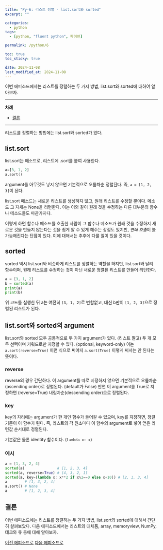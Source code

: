 ```yaml
---
title: "Py-6: 리스트 정렬 - list.sort와 sorted"
excerpt: ""

categories:
  - python
tags:
  - [python, "fluent python", 파이썬]

permalink: /python/6

toc: true
toc_sticky: true

date: 2024-11-08
last_modified_at: 2024-11-08
---
```


이번 에피소드에서는 리스트를 정렬하는 두 가지 방법, list.sort와 sorted에 대하여 알아보자.

___

**차례**

- [결론](#결론)

___

리스트를 정렬하는 방법에는 list.sort와 sorted가 있다. 

## list.sort

list.sort는 메소드로, 리스트에 .sort를 붙여 사용한다.

```python
a=[3, 1, 2]
a.sort()
```

argument를 아무것도 넣지 않으면 기본적으로 오름차순 정렬된다. 즉, `a = [1, 2, 3]`이 된다.

list.sort 메소드는 새로운 리스트를 생성하지 않고, 원래 리스트를 수정할 뿐이다. 메소드 그 자체는 None을 리턴한다. 이는 이와 같이 원래 것을 수정하는 다른 대부분의 함수나 메소드들도 마찬가지다.

이렇게 하면 함수나 메소드를 호출한 사람이 그 함수나 메소드가 원래 것을 수정하지 새로운 것을 만들지 않는다는 것을 쉽게 알 수 있게 해주는 장점도 있지만, *연쇄 호출*이 불가능해진다는 단점이 있다. 이에 대해서는 추후에 다룰 일이 있을 것이다.

## sorted

sorted 역시 list.sort와 비슷하게 리스트를 정렬하는 역할을 하지만, list.sort와 달리 함수이며, 원래 리스트를 수정하는 것이 아닌 새로운 정렬된 리스트를 만들어 리턴한다.

```python
a = [3, 1, 2]
b = sorted(a)
print(a)
print(b)
```

위 코드를 실행한 뒤 a는 여전히 `[3, 1, 2]`로 변함없고, 대신 b만이 `[1, 2, 3]`으로 정렬된 리스트가 된다.

## list.sort와 sorted의 argument

list.sort와 sorted 모두 공통적으로 두 가지 argument가 있다. (리스트 말고) 두 개 모두 선택이며 키워드로만 지정할 수 있다. (optional, keyword-only) 이는 `a.sort(reverse=True)` 이런 식으로 써야지 `a.sort(True)` 이렇게 써서는 안 된다는 뜻이다.

### reverse

reverse의 경우 간단하다. 이 argument를 따로 지정하지 않으면 기본적으로 오름차순(ascending order)로 정렬된다. (default가 False) 반면 이 argument를 True로 지정하면 (reverse=True) 내림차순(descending order)으로 정렬된다.

### key

key의 자리에는 argument가 한 개인 함수가 들어갈 수 있으며, key를 지정하면, 정렬 기준이 이 함수가 된다. 즉, 리스트의 각 원소마다 이 함수의 argument로 넣어 얻은 리턴값 순서대로 정렬된다.

기본값은 물론 identity 함수이다. (`lambda x: x`)

### 예시

```python
a = [1, 3, 2, 4]
sorted(a)               # [1, 2, 3, 4]
sorted(a, reverse=True) # [4, 3, 2, 1]
sorted(a, key=(lambda x: x**2 if x%2==0 else x+10)) # [2, 1, 3, 4]
a        # [1, 3, 2, 4]
a.sort() # None
a        # [1, 2, 3, 4] 
```

## 결론

이번 에피소드에는 리스트를 정렬하는 두 가지 방법, list.sort와 sorted에 대해서 간단히 살펴보았다.
다음 에피소드에서는 리스트의 대체품, array, memoryview, NumPy, 데크와 큐 등에 대해 알아보자.


[이전 에피소드로](/python/5) [다음 에피소드로](/python/7)
